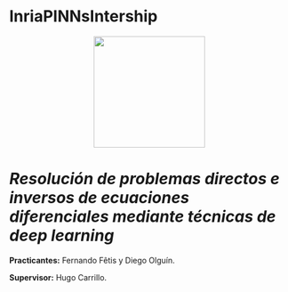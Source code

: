 # InriaPINNsIntership

<figure>
<center>
<img src='https://drive.google.com/uc?export=view&id=18JwHT8YDIJhm1Of7wvk65XdVfWxcg4af' width="200" />
<figcaption></figcaption></center>
</figure>

# ***Resolución de problemas directos e inversos de ecuaciones diferenciales mediante técnicas de deep learning***

**Practicantes:** Fernando Fêtis y Diego Olguín. 

**Supervisor:** Hugo Carrillo.
